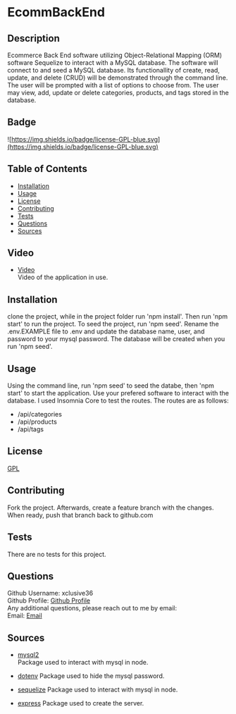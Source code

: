 # EcommBackEnd

## Description

Ecommerce Back End software utilizing Object-Relational Mapping (ORM) software Sequelize to interact with a MySQL database. The software will connect to and seed a MySQL database. Its functionallity of create, read, update, and delete (CRUD) will be demonstrated through the command line. The user will be prompted with a list of options to choose from. The user may view, add, update or delete categories, products, and tags stored in the database.

## Badge

![https://img.shields.io/badge/license-GPL-blue.svg](https://img.shields.io/badge/license-GPL-blue.svg)

## Table of Contents

- [Installation](#installation)
- [Usage](#usage)
- [License](#license)
- [Contributing](#contributing)
- [Tests](#tests)
- [Questions](#questions)
- [Sources](#sources)

## Video

- [Video]()  
  Video of the application in use.

## Installation

clone the project, while in the project folder run 'npm install'. Then run 'npm start' to run the project. To seed the project, run 'npm seed'. Rename the .env.EXAMPLE file to .env and update the database name, user, and password to your mysql password. The database will be created when you run 'npm seed'.

## Usage

Using the command line, run 'npm seed' to seed the databe, then 'npm start' to start the application. Use your prefered software to interact with the database. I used Insomnia Core to test the routes. The routes are as follows:

- /api/categories
- /api/products
- /api/tags

## License

[GPL](https://api.github.com/licenses/gpl-3.0)

## Contributing

Fork the project. Afterwards, create a feature branch with the changes. When ready, push that branch back to github.com

## Tests

There are no tests for this project.

## Questions

Github Username: xclusive36  
Github Profile: [Github Profile](https://github.com/xclusive36/)  
Any additional questions, please reach out to me by email:  
Email: [Email](mailto:xclusive36@gmail.com)

## Sources

- [mysql2](https://www.npmjs.com/package/mysql2)  
  Package used to interact with mysql in node.

- [dotenv](https://www.npmjs.com/package/dotenv)
  Package used to hide the mysql password.

- [sequelize](https://www.npmjs.com/package/sequelize)
  Package used to interact with mysql in node.

- [express](https://www.npmjs.com/package/express)
  Package used to create the server.